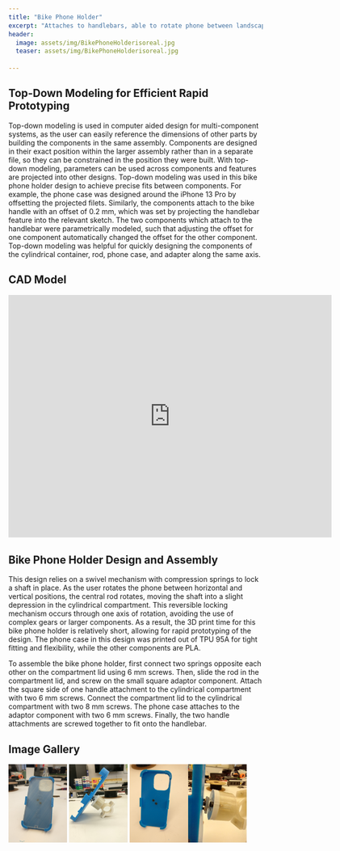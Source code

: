 ```yaml
---
title: "Bike Phone Holder"
excerpt: "Attaches to handlebars, able to rotate phone between landscape and vertical mode."
header:
  image: assets/img/BikePhoneHolderisoreal.jpg
  teaser: assets/img/BikePhoneHolderisoreal.jpg
   
---
```


## Top-Down Modeling for Efficient Rapid Prototyping

Top-down modeling is used in computer aided design for multi-component systems, as the user can easily reference the dimensions of other parts by building the components in the same assembly. Components are designed in their exact position within the larger assembly rather than in a separate file, so they can be constrained in the position they were built. With top-down modeling, parameters can be used across components and features are projected into other designs. Top-down modeling was used in this bike phone holder design to achieve precise fits between components. For example, the phone case was designed around the iPhone 13 Pro by offsetting the projected filets. Similarly, the components attach to the bike handle with an offset of 0.2 mm, which was set by projecting the handlebar feature into the relevant sketch. The two components which attach to the handlebar were parametrically modeled, such that adjusting the offset for one component automatically changed the offset for the other component. Top-down modeling was helpful for quickly designing the components of the cylindrical container, rod, phone case, and adapter along the same axis.    

## CAD Model
<iframe src="https://vanderbilt643.autodesk360.com/shares/public/SH286ddQT78850c0d8a477034caf738f5145?mode=embed" width="640" height="480" allowfullscreen="true" webkitallowfullscreen="true" mozallowfullscreen="true"  frameborder="0"></iframe>

## Bike Phone Holder Design and Assembly

This design relies on a swivel mechanism with compression springs to lock a shaft in place. As the user rotates the phone between horizontal and vertical positions, the central rod rotates, moving the shaft into a slight depression in the cylindrical compartment. This reversible locking mechanism occurs through one axis of rotation, avoiding the use of complex gears or larger components. As a result, the 3D print time for this bike phone holder is relatively short, allowing for rapid prototyping of the design. The phone case in this design was printed out of TPU 95A for tight fitting and flexibility, while the other components are PLA. 

To assemble the bike phone holder, first connect two springs opposite each other on the compartment lid using 6 mm screws. Then, slide the rod in the compartment lid, and screw on the small square adaptor component. Attach the square side of one handle attachment to the cylindrical compartment with two 6 mm screws. Connect the compartment lid to the cylindrical compartment with two 8 mm screws. The phone case attaches to the adaptor component with two 6 mm screws. Finally, the two handle attachments are screwed together to fit onto the handlebar. 

## Image Gallery
<img src="https://github.com/rhurwitz33/rhurwitz33.github.io/blob/main/assets/img/BikePhoneHolderfrontreal.jpg?raw=true" width="23%"> <img src="https://github.com/rhurwitz33/rhurwitz33.github.io/blob/main/assets/img/BikePhoneHoldersidemodel.jpg?raw=true" width="23%"> <img src="https://github.com/rhurwitz33/rhurwitz33.github.io/blob/main/assets/img/BikePhoneHolderfrontmodel.jpg?raw=true" width="23%"><img src="https://github.com/rhurwitz33/rhurwitz33.github.io/blob/main/assets/img/BikePhoneHolderdetail.jpg?raw=true" width="23%">



